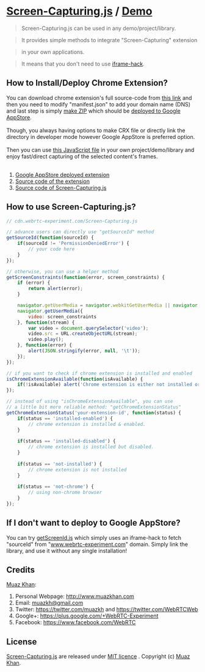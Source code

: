 # [Screen-Capturing.js](https://github.com/muaz-khan/Chrome-Extensions/tree/master/Screen-Capturing.js) / [Demo](https://www.webrtc-experiment.com/Screen-Capturing/)

> Screen-Capturing.js can be used in any demo/project/library.

> It provides simple methods to integrate "Screen-Capturing" extension

> in your own applications.

>
> It means that you don't need to use [iframe-hack](https://github.com/muaz-khan/WebRTC-Experiment/tree/master/getScreenId.js).

## How to Install/Deploy Chrome Extension?

You can download chrome extension's full source-code from <a href="https://github.com/muaz-khan/Chrome-Extensions/tree/master/desktopCapture">this link</a> and then you need to modify "manifest.json" to add your domain name (DNS) and last step is  simply <a href="https://github.com/muaz-khan/Chrome-Extensions/tree/master/desktopCapture#how-to-publish-yourself">make ZIP</a> which should be <a href="https://developer.chrome.com/webstore/publish">deployed to Google AppStore</a>.<br><br> Though, you always having options to make CRX file or directly link the directory in developer mode however Google AppStore is preferred option.<br><br>
Then you can use <a href="https://cdn.webrtc-experiment.com/Screen-Capturing.js">this JavaScript file</a>  in your own  project/demo/library and enjoy fast/direct capturing of the selected content's frames.<br><br>

1. <a href="https://chrome.google.com/webstore/detail/screen-capturing/ajhifddimkapgcifgcodmmfdlknahffk">Google AppStore deployed extension</a>
2. <a href="https://github.com/muaz-khan/Chrome-Extensions/tree/master/desktopCapture">Source code of the extension</a>
3. <a href="https://github.com/muaz-khan/Chrome-Extensions/tree/master/Screen-Capturing.js">Source code of Screen-Capturing.js</a>

## How to use Screen-Capturing.js?

```javascript
// cdn.webrtc-experiment.com/Screen-Capturing.js

// advance users can directly use "getSourceId" method
getSourceId(function(sourceId) {
    if(sourceId != 'PermissionDeniedError') {
        // your code here
    }
});

// otherwise, you can use a helper method
getScreenConstraints(function(error, screen_constraints) {
    if (error) {
        return alert(error);
    }

    navigator.getUserMedia = navigator.webkitGetUserMedia || navigator.mozGetUserMedia;
    navigator.getUserMedia({
        video: screen_constraints
    }, function(stream) {
        var video = document.querySelector('video');
        video.src = URL.createObjectURL(stream);
        video.play();
    }, function(error) {
        alert(JSON.stringify(error, null, '\t'));
    });
});

// if you want to check if chrome extension is installed and enabled
isChromeExtensionAvailable(function(isAvailable) {
    if(!isAvailable) alert('Chrome extension is either not installed or disabled.');
});

// instead of using "isChromeExtensionAvailable", you can use
// a little bit more reliable method: "getChromeExtensionStatus"
getChromeExtensionStatus('your-extension-id', function(status) {
    if(status == 'installed-enabled') {
        // chrome extension is installed & enabled.
    }
    
    if(status == 'installed-disabled') {
        // chrome extension is installed but disabled.
    }
    
    if(status == 'not-installed') {
        // chrome extension is not installed
    }
    
    if(status == 'not-chrome') {
        // using non-chrome browser
    }
});
```

## If I don't want to deploy to Google AppStore?

You can try <a href="https://github.com/muaz-khan/WebRTC-Experiment/tree/master/getScreenId.js">getScreenId.js</a> which simply uses an iframe-hack to  fetch "sourceId" from "www.webrtc-experiment.com" domain. Simply link the library, and use it without any single installation!

## Credits

[Muaz Khan](https://github.com/muaz-khan):

1. Personal Webpage: http://www.muazkhan.com
2. Email: muazkh@gmail.com
3. Twitter: https://twitter.com/muazkh and https://twitter.com/WebRTCWeb
4. Google+: https://plus.google.com/+WebRTC-Experiment
5. Facebook: https://www.facebook.com/WebRTC

## License

[Screen-Capturing.js](https://github.com/muaz-khan/Chrome-Extensions/tree/master/Screen-Capturing.js) are released under [MIT licence](https://www.webrtc-experiment.com/licence/) . Copyright (c) [Muaz Khan](https://plus.google.com/+MuazKhan).
